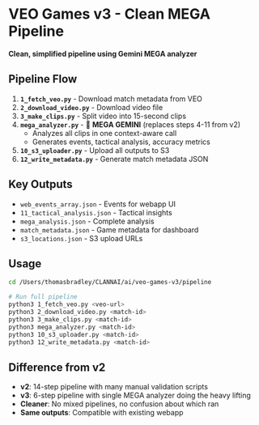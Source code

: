# VEO Games v3 - Clean MEGA Pipeline

**Clean, simplified pipeline using Gemini MEGA analyzer**

## Pipeline Flow

1. **`1_fetch_veo.py`** - Download match metadata from VEO
2. **`2_download_video.py`** - Download video file  
3. **`3_make_clips.py`** - Split video into 15-second clips
4. **`mega_analyzer.py`** - 🧠 **MEGA GEMINI** (replaces steps 4-11 from v2)
   - Analyzes all clips in one context-aware call
   - Generates events, tactical analysis, accuracy metrics
5. **`10_s3_uploader.py`** - Upload all outputs to S3
6. **`12_write_metadata.py`** - Generate match metadata JSON

## Key Outputs

- `web_events_array.json` - Events for webapp UI
- `11_tactical_analysis.json` - Tactical insights  
- `mega_analysis.json` - Complete analysis
- `match_metadata.json` - Game metadata for dashboard
- `s3_locations.json` - S3 upload URLs

## Usage

```bash
cd /Users/thomasbradley/CLANNAI/ai/veo-games-v3/pipeline

# Run full pipeline
python3 1_fetch_veo.py <veo-url>
python3 2_download_video.py <match-id>  
python3 3_make_clips.py <match-id>
python3 mega_analyzer.py <match-id>
python3 10_s3_uploader.py <match-id>
python3 12_write_metadata.py <match-id>
```

## Difference from v2

- **v2**: 14-step pipeline with many manual validation scripts
- **v3**: 6-step pipeline with single MEGA analyzer doing the heavy lifting
- **Cleaner**: No mixed pipelines, no confusion about which ran
- **Same outputs**: Compatible with existing webapp